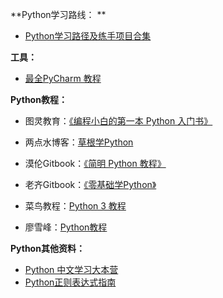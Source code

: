 

**Python学习路线： ** 

- [Python学习路径及练手项目合集](https://zhuanlan.zhihu.com/p/23561159?refer=passer)



**工具：** 

- [最全PyCharm 教程](https://www.jianshu.com/p/2bfc19e1381c)



**Python教程：** 

- 图灵教育：[《编程小白的第一本 Python 入门书》](http://www.ituring.com.cn/book/1863)


- 两点水博客：[草根学Python](https://juejin.im/collection/5947e6851e35c9353d939136)


- 漠伦Gitbook：[《简明 Python 教程》](https://legacy.gitbook.com/book/lenkimo/byte-of-python-chinese-edition/details)
- 老齐Gitbook：[《零基础学Python》](https://legacy.gitbook.com/book/looly/python-basic/details)


- 菜鸟教程：[Python 3 教程](http://www.runoob.com/python3/python3-tutorial.html)
- 廖雪峰：[Python教程](https://www.liaoxuefeng.com/wiki/0014316089557264a6b348958f449949df42a6d3a2e542c000)



**Python其他资料：** 

- [Python 中文学习大本营](http://www.pythondoc.com/#)
- [Python正则表达式指南](https://www.cnblogs.com/huxi/archive/2010/07/04/1771073.html)

